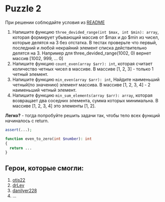 # Puzzle 2

При решении соблюдайте условия из [README](/README.md)

1. Напишите функцию `three_devided_range(int $max, int $min): array`, которая формирует убывающий массив от $max и до $min из чисел, которые делятся на 3 без отстатка. В тестах проверьте что первый, последний и любой некрайний элемент списка действительно делятся на 3. Например для three_devided_range(1002, 0) вернет массив [1002, 999, ... 0]
2. Напишите функцию `count_even(array $arr): int`, которая считает количество четных чисел в массиве. В массиве [1, 2, 3] - только 1 четный элемент.
3. Напишите функцию `min_even(array $arr): int`, Найдите наименьший четный(по значению) элемент массива. В массиве [1, 2, 3, 4] - 2 наименьший четный элемент.
4. Напишите функцию `min_sum_elements(array $arr): array`, которая возвращает два соседних элемента, сумма которых минимальна. В массиве [1, 2, 3, 4] это элементы [1, 2].

**Легко?** - тогда попробуйте решить задачи так, чтобы тело всех функций начиналось с return.

```php
assert(...);

function even_to_zero(int $number): int
{
  return ...
}
```

## Герои, которые смогли:

1. [otis22](https://github.com/otis22)
2. [drLev](https://github.com/drLev)
3. [danilyer228](https://github.com/danilyer228)
4. ...

